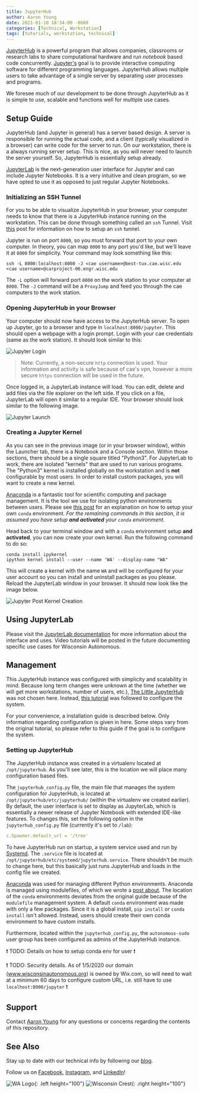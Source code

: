 ```yaml
---
title: JupyterHub
author: Aaron Young
date: 2021-01-10 18:34:00 -0600
categories: [Technical, Workstation]
tags: [tutorials, workstation, technical]
---
```


[JupyterHub](https://jupyter.org/hub) is a powerful program that allows companies, classrooms or research labs to share computational hardware and run _notebook_ based code concurrently. [Jupyter's](https://jupyter.org/index.html) goal is to provide interactive computing software for different programming languages. JupyterHub allows multiple users to take advantage of a single server by separating user processes and programs. 

We foresee much of our development to be done through JupyterHub as it is simple to use, scalable and functions well for multiple use cases.

## Setup Guide

JupyterHub (and Jupyter in general) has a server based design. A server is responsible for running the actual code, and a client (typically visualized in a browser) can write code for the server to run. On our workstation, there is a always running server setup. This is nice, as you will never need to launch the server yourself. So, JupyterHub is essentially setup already.

[JupyterLab](https://jupyterlab.readthedocs.io/en/stable/) is the next-generation user interface for Jupyter and can include Jupyter Notebooks. It is a very intuitive and clean program, so we have opted to use it as opposed to just regular Jupyter Notebooks.

### Initializing an SSH Tunnel

For you to be able to visualize JupyterHub in your browser, your computer needs to know that there is a JupyterHub instance running on the workstation. This can be done through something called an `ssh` Tunnel. Visit [this](/posts/ssh#ssh-tunnel) post for information on how to setup an `ssh` tunnel.

Jupyter is run on port `8000`, so you must forward that port to your own computer. In theory, you can map `8000` to any port you'd like, but we'll leave it at `8000` for simplicity. Your command may look something like this:
```shell
ssh -L 8000:localhost:8000 -J <cae username>@best-tux.cae.wisc.edu <cae username>@carproject-06.engr.wisc.edu
```

The `-L` option will forward port `8000` on the work station to your computer at `8000`. The `-J` command will be a `ProxyJump` and feed you through the cae computers to the work station.

### Opening JupyterHub in your Browser

Your computer should now have access to the JupyterHub server. To open up Jupyter, go to a browser and type in `localhost:8000/jupyter`. This should open a webpage with a login prompt. Login with your cae credentials (same as the work station). It should look similar to this:

![Jupyter Login](/assets/img/workstation/jupyter_login_screen.png)

> Note: Currently, a non-secure `http` connection is used. Your information and activity is safe because of cae's vpn, however a more secure `https` connection will be used in the future.

Once logged in, a JupyterLab instance will load. You can edit, delete and add files via the file explorer on the left side. If you click on a file, JupyterLab will open it similar to a regular IDE. Your browser should look similar to the following image.

![Jupyter Launch](/assets/img/workstation/jupyter_launch_screen.png)

### Creating a Jupyter Kernel

As you can see in the previous image (or in your browser window), within the Launcher tab, there is a Notebook and a Console section. Within those sections, there should be a single square titled "Python3". For JupyterLab to work, there are isolated "kernels" that are used to run various programs. The "Python3" kernel is installed globally on the workstation and is **not** configurable by most users. In order to install custom packages, you will want to create a new kernel.

[Anaconda](https://www.anaconda.com/) is a fantastic tool for scientific computing and package management. It is the tool we use for isolating python environments between users. Please see [this post](/posts/anaconda) for an explanation on how to setup your own `conda` environment. _For the remaining commands in this section, it is assumed you have setup **and activated** your `conda` environment_.

Head back to your terminal window and with a `conda` environment setup **and activated**, you can now create your own kernel. Run the following command to do so:
```shell
conda install ipykernel
ipython kernel install --user --name 'WA' --display-name "WA"
```

This will create a kernel with the name `WA` and will be configured for your user account so you can install and uninstall packages as you please. Reload the JupyterLab window in your browser. It should now look like the image below.

![Jupyter Post Kernel Creation](/assets/img/workstation/jupyter_post_kernel_creation.png)

## Using JupyterLab

Please visit the [JupyterLab documentation](https://jupyterlab.readthedocs.io/en/stable/user/interface.html) for more information about the interface and uses. Video tutorials will be posted in the future documenting specific use cases for Wisconsin Autonomous.

## Management

This JupyterHub instance was configured with simplicity and scalability in mind. Because long term changes were unknown at the time (whether we will get more workstations, number of users, etc.), [The Little JupyterHub](https://tljh.jupyter.org/en/latest/) was not chosen here. Instead, [this tutorial](https://jupyterhub.readthedocs.io/en/stable/installation-guide-hard.html) was followed to configure the system.

For your convenience, a installation guide is described below. Only information regarding configuration is given in here. Some steps vary from the original tutorial, so please refer to this guide if the goal is to configure the system.

### Setting up JupyterHub

The JupyterHub instance was created in a virtualenv located at `/opt/jupyterhub`. As you'll see later, this is the location we will place many configuration based files.

The `jupyterhub_config.py` file, the main file that manages the system configuration for JupyterHub, is located at `/opt/jupyterhub/etc/jupyterhub/` (within the virtualenv we created earlier). By default, the user interface is set to display as JupyterLab, which is essentially a newer release of Jupyter Notebook with extended IDE-like features. To changes this, set the following option in the `jupyterhub_config.py` file (currently it's set to `/lab`):
```yaml
c.Spawner.default_url = '/tree'
```

To have JupyterHub run on startup, a system service used and run by [Systemd](https://man7.org/linux/man-pages/man1/systemd.1.html). The `.service` file is located at `/opt/jupyterhub/etc/systemd/jupyterhub.service`. There shouldn't be much to change here, but this basically just runs JupyterHub and loads in the config file we created.

[Anaconda](https://docs.conda.io/en/latest/) was used for managing different Python environments. Anaconda is managed using modulefiles, of which we wrote a [post about](/posts/modules). The location of the `conda` environments deviates from the original guide because of the `modulefile` management system. A default `conda` environment was made with only a few packages. Since it is a global install, `pip install` or `conda install` isn't allowed. Instead, users should create their own conda environment to have custom installs.

Furthermore, located within the `jupyterhub_config.py`, the `autonomous-sudo` user group has been configured as admins of the JupyterHub instance.

:exclamation: TODO: Details on how to setup conda env for user :exclamation:

:exclamation: TODO: Security details. As of 1/5/2020 our domain (www.wisconsinautonomous.org) is owned by Wix.com, so will need to wait at a minimum 60 days to configure custom URL, i.e. still have to use `localhost:8000/jupyter` :exclamation:

## Support

Contact [Aaron Young](mailto:aryoung5@wisc.edu) for any questions or concerns regarding the contents of this repository.

## See Also

Stay up to date with our technical info by following our [blog](https://www.wisconsinautonomous.org/blog).

Follow us on [Facebook](https://www.facebook.com/wisconsinautonomous/), [Instagram](https://www.instagram.com/wisconsinautonomous/), and [LinkedIn](https://www.linkedin.com/company/wisconsin-autonomous/about/)!

![WA Logo](/assets/img/logos/wa-white.png){: .left height="100"}
![Wisconsin Crest](/assets/img/logos/uw-crest.png){: .right height="100"}